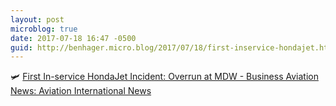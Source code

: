 ```yaml
---
layout: post
microblog: true
date: 2017-07-18 16:47 -0500
guid: http://benhager.micro.blog/2017/07/18/first-inservice-hondajet.html
---
```

🛩 [First In-service HondaJet Incident: Overrun at MDW - Business Aviation News: Aviation International News](https://www.ainonline.com/aviation-news/business-aviation/2017-07-17/first-service-hondajet-incident-overrun-mdw)

